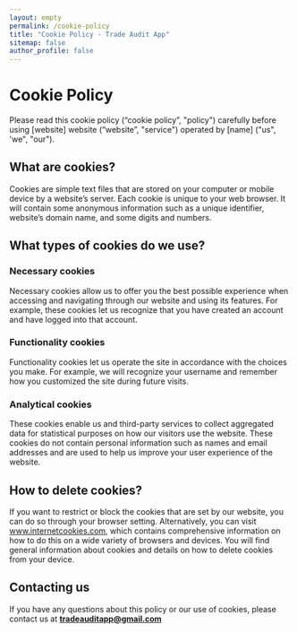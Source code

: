 ```yaml
---
layout: empty
permalink: /cookie-policy
title: "Cookie Policy - Trade Audit App"
sitemap: false
author_profile: false
---
```

# Cookie Policy
Please read this cookie policy (“cookie policy”, "policy") carefully before using [website] website (“website”, "service") operated by [name] ("us", 'we", "our").

## What are cookies?
Cookies are simple text files that are stored on your computer or mobile device by a website’s server. Each cookie is unique to your web browser. It will contain some anonymous information such as a unique identifier, website’s domain name, and some digits and numbers.

## What types of cookies do we use?

### Necessary cookies
Necessary cookies allow us to offer you the best possible experience when accessing and navigating through our website and using its features. For example, these cookies let us recognize that you have created an account and have logged into that account.

### Functionality cookies
Functionality cookies let us operate the site in accordance with the choices you make. For example, we will recognize your username and remember how you customized the site during future visits.

### Analytical cookies
These cookies enable us and third-party services to collect aggregated data for statistical purposes on how our visitors use the website. These cookies do not contain personal information such as names and email addresses and are used to help us improve your user experience of the website.

## How to delete cookies?
If you want to restrict or block the cookies that are set by our website, you can do so through your browser setting. Alternatively, you can visit www.internetcookies.com, which contains comprehensive information on how to do this on a wide variety of browsers and devices. You will find general information about cookies and details on how to delete cookies from your device.

## Contacting us
If you have any questions about this policy or our use of cookies, please contact us at **tradeauditapp@gmail.com**

